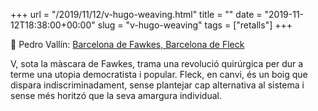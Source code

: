 +++
url = "/2019/11/12/v-hugo-weaving.html"
title = ""
date = "2019-11-12T18:38:00+00:00"
slug = "v-hugo-weaving"
tags = ["retalls"]
+++

📎 Pedro Vallín: [Barcelona de Fawkes, Barcelona de Fleck](https://www.lavanguardia.com/politica/20191104/471354816385/joker-v-de-vendetta-campana-electoral-barcelona.html)

V, sota la màscara de Fawkes, trama una revolució quirúrgica per dur a terme una utopia democratista i popular. Fleck, en canvi, és un boig que dispara indiscriminadament, sense plantejar cap alternativa al sistema i sense més horitzó que la seva amargura individual.
